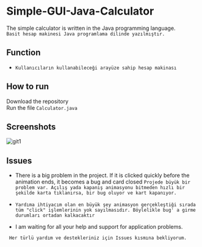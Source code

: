 # Simple-GUI-Java-Calculator
The simple calculator is written in the Java programming language.
 <br/>
 ``` Basit hesap makinesi Java programlama dilinde yazılmıştır. ```
## Function
* ```Kullanıcıların kullanabileceği arayüze sahip hesap makinası```
## How to run
Download the repository
<br/>
Run the file ```Calculator.java```
<br/>
## Screenshots

![git1](https://github.com/Yuksel-Can/Simple-GUI-Java-Calculator/blob/main/Calculator/gif/calculatorVideo.gif)
## Issues
* There is a big problem in the project. If it is clicked quickly before the animation ends, it becomes a bug and card closed
```Projede büyük bir problem var. Açılış yada kapanış animasyonu bitmeden hızlı bir şekilde karta tıklanırsa, bir bug oluyor ve kart kapanıyor. ```

* ```Yardıma ihtiyacım olan en büyük şey animasyon gerçekleştiği sırada tüm "click" işlemlerinin yok sayılmasıdır. Böylelikle bug' a girme durumları ortadan kalkacaktır```

* I am waiting for all your help and support for application problems.

``` Her türlü yardım ve destekleriniz için Issues kısmına bekliyorum.```



